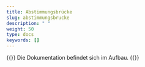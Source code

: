 ```yaml
---
title: Abstimmungsbrücke 
slug: abstimmungsbrucke
description: " "
weight: 50
type: docs
keywords: []
---
```


{{<alert color="info">}}
Die Dokumentation befindet sich im Aufbau.
{{</alert>}}